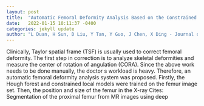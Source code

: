 ```yaml
---
layout: post
title:  "Automatic Femoral Deformity Analysis Based on the Constrained Local Models and Hough Forest"
date:   2022-01-15 10:11:37 -0400
categories: jekyll update
author: "L Duan, H Sun, D Liu, Y Tan, Y Guo, J Chen, X Ding - Journal of Digital Imaging, 2022"
---
```

Clinically, Taylor spatial frame (TSF) is usually used to correct femoral deformity. The first step in correction is to analyze skeletal deformities and measure the center of rotation of angulation (CORA). Since the above work needs to be done manually, the doctor s workload is heavy. Therefore, an automatic femoral deformity analysis system was proposed. Firstly, the Hough forest and constrained local models were trained on the femur image set. Then, the position and size of the femur in the X-ray Cites: Segmentation of the proximal femur from MR images using deep